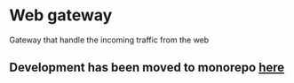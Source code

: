 # Web gateway

Gateway that handle the incoming traffic from the web

## Development has been moved to monorepo [here](https://github.com/allegro-quiz/allegro-quiz-app)
